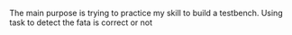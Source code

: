 The main purpose is trying to practice my skill to build a testbench. Using task to detect the fata is correct or not
